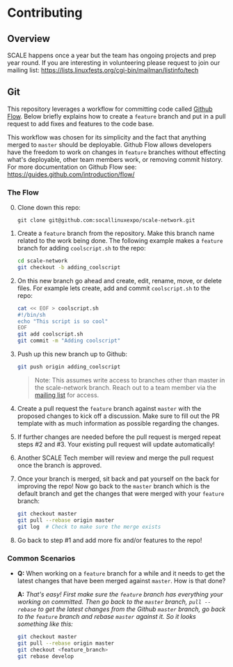 # Contributing

## Overview
SCALE happens once a year but the team has ongoing projects and prep year round.
If you are interesting in volunteering please request to join our mailing list:
https://lists.linuxfests.org/cgi-bin/mailman/listinfo/tech

## Git

This repository leverages a workflow for committing code called [Github Flow](https://guides.github.com/introduction/flow/).
Below briefly explains how to create a `feature` branch and put in a pull request
to add fixes and features to the code base.

This workflow was chosen for its simplicity and the fact that anything merged to
`master` should be deployable. Github Flow allows developers have the freedom to
work on changes in `feature` branches without effecting what's deployable, other
team members work, or removing commit history. For more documentation on Github
Flow see: https://guides.github.com/introduction/flow/


### The Flow
0. Clone down this repo:
   ```
   git clone git@github.com:socallinuxexpo/scale-network.git
   ```

1. Create a `feature` branch from the repository. Make this branch name related to the
   work being done. The following example makes a `feature` branch for adding
   `coolscript.sh` to the repo:
   ```bash
   cd scale-network
   git checkout -b adding_coolscript
   ```

2. On this new branch go ahead and create, edit, rename, move, or delete files.
   For example lets create, add and commit `coolscript.sh` to the repo:
   ```bash
   cat << EOF > coolscript.sh
   #!/bin/sh
   echo "This script is so cool"
   EOF
   git add coolscript.sh
   git commit -m "Adding coolscript"
   ```

3. Push up this new branch up to Github:
   ```bash
   git push origin adding_coolscript
   ```
   > Note: This assumes write access to branches other than master
   > in the scale-network branch. Reach out to a team member via the
   > [mailing list](https://lists.linuxfests.org/cgi-bin/mailman/listinfo/tech)
   > for access.

4. Create a pull request the `feature` branch against `master` with the proposed
   changes to kick off a discussion. Make sure to fill out the PR template with
   as much information as possible regarding the changes.
5. If further changes are needed before the pull request is merged repeat steps #2
   and #3. Your existing pull request will update automatically!
6. Another SCALE Tech member will review and merge the pull request once the
   branch is approved.
7. Once your branch is merged, sit back and pat yourself on the back for
   improving the repo! Now go back to the `master` branch which is the default branch and
   get the changes that were merged with your `feature` branch:
   ```bash
   git checkout master
   git pull --rebase origin master
   git log  # Check to make sure the merge exists
   ```
8. Go back to step #1 and add more fix and/or features to the repo!

### Common Scenarios

* **Q:** When working on a `feature` branch for a while and it needs to get the
         latest changes that have been merged against `master`. How is that done?

  **A:** _That's easy! First make sure the `feature` branch has everything your_
         _working on committed. Then go back to the `master` branch, `pull --rebase`_
         _to get the latest changes from the Github `master` branch, go back to_
         _the `feature` branch and rebase `master` against it. So it looks_
         _something like this:_
     ```bash
     git checkout master
     git pull --rebase origin master
     git checkout <feature_branch>
     git rebase develop
     ```
